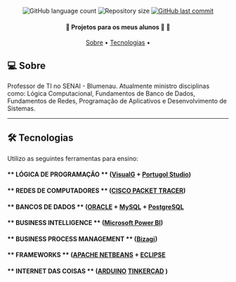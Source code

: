 <p align="center">
  <img alt="GitHub language count" src="https://img.shields.io/github/languages/count/marciosc/README-ecoleta?color=%2304D361">
  <img alt="Repository size" src="https://img.shields.io/github/repo-size/marcioscbnu/README.md">
  <a href="https://github.com/README.md/README.md/commits/master">
    <img alt="GitHub last commit" src="https://img.shields.io/github/last-commit/marcioscbnu/README.md">
  </a>
</p>

<h4 align="center"> 
	🚧  Projetos para os meus alunos 🚀 🚧
</h4>

<p align="center">
 <a href="#-sobre">Sobre</a> •
 <a href="#-tecnologias">Tecnologias</a> •
</p>


## 💻 Sobre 

Professor de TI no SENAI - Blumenau.
Atualmente ministro disciplinas como:
Lógica Computacional, Fundamentos de Banco de Dados, Fundamentos de Redes, Programação de Aplicativos e Desenvolvimento de Sistemas.

---

## 🛠 Tecnologias

Utilizo as seguintes ferramentas para ensino:

#### ** LÓGICA DE PROGRAMAÇÃO            ** ([VisualG]()  +  [Portugol Studio](http://lite.acad.univali.br/portugol/))
#### ** REDES DE COMPUTADORES            ** ([CISCO PACKET TRACER](https://www.netacad.com/pt-br/courses/packet-tracer))

#### ** BANCOS DE DADOS                  ** ([ORACLE](https://www.oracle.com/br/) + [MySQL](https://www.mysql.com) + [PostgreSQL](https://www.postgresql.org/) 
#### ** BUSINESS INTELLIGENCE            ** ([Microsoft Power BI](https://powerbi.microsoft.com/pt-br/))
#### ** BUSINESS PROCESS MANAGEMENT      ** ([Bizagi](https://www.bizagi.com/pt))

#### ** FRAMEWORKS                       ** ([APACHE NETBEANS](https://netbeans.apache.org/) + [ECLIPSE](https://www.eclipse.org/downloads/)
#### ** INTERNET DAS COISAS              ** ([ARDUINO](https://www.arduino.cc/)  [TINKERCAD](https://www.tinkercad.com/)  )


